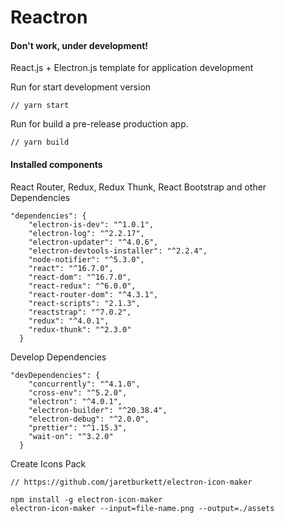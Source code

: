 # Reactron
#### Don't work, under development!
React.js + Electron.js template for application development

Run for start development version
```
// yarn start
```
Run for build a pre-release production app.
```
// yarn build
```

#### Installed components
React Router, Redux, Redux Thunk, React Bootstrap and other Dependencies 
```
"dependencies": {
    "electron-is-dev": "^1.0.1",
    "electron-log": "^2.2.17",
    "electron-updater": "^4.0.6",
    "electron-devtools-installer": "^2.2.4",
    "node-notifier": "^5.3.0",
    "react": "^16.7.0",
    "react-dom": "^16.7.0",
    "react-redux": "^6.0.0",
    "react-router-dom": "^4.3.1",
    "react-scripts": "2.1.3",
    "reactstrap": "^7.0.2",
    "redux": "^4.0.1",
    "redux-thunk": "^2.3.0"
  }
```
Develop Dependencies

```
"devDependencies": {
    "concurrently": "^4.1.0",
    "cross-env": "^5.2.0",
    "electron": "^4.0.1",
    "electron-builder": "^20.38.4",
    "electron-debug": "^2.0.0",
    "prettier": "^1.15.3",
    "wait-on": "^3.2.0"
  }
```

Create Icons Pack
```
// https://github.com/jaretburkett/electron-icon-maker

npm install -g electron-icon-maker
electron-icon-maker --input=file-name.png --output=./assets
```
